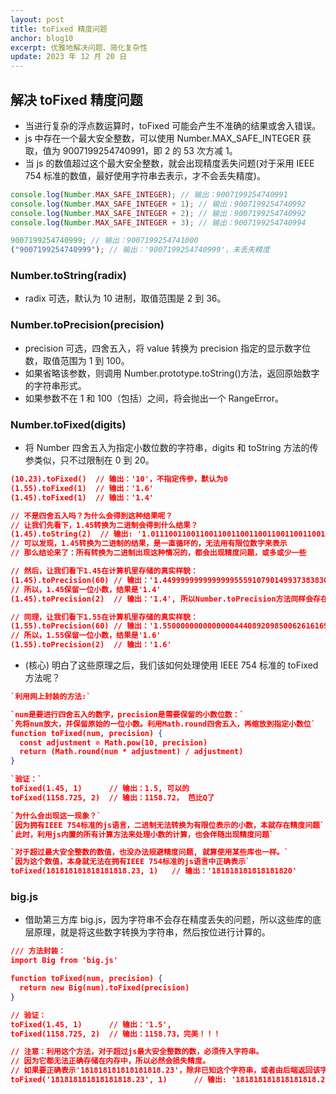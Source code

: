 ```yaml
---
layout: post
title: toFixed 精度问题
anchor: blog10
excerpt: 优雅地解决问题、简化复杂性
update: 2023 年 12 月 20 日
---
```


## 解决 toFixed 精度问题

- 当进行复杂的浮点数运算时，toFixed 可能会产生不准确的结果或舍入错误。
- js 中存在一个最大安全整数，可以使用 Number.MAX_SAFE_INTEGER 获取，值为 9007199254740991，即 2 的 53 次方减 1。
- 当 js 的数值超过这个最大安全整数，就会出现精度丢失问题(对于采用 IEEE 754 标准的数值，最好使用字符串去表示，才不会丢失精度)。

```javascript
console.log(Number.MAX_SAFE_INTEGER); // 输出：9007199254740991
console.log(Number.MAX_SAFE_INTEGER + 1); // 输出：9007199254740992
console.log(Number.MAX_SAFE_INTEGER + 2); // 输出：9007199254740992
console.log(Number.MAX_SAFE_INTEGER + 3); // 输出：9007199254740994

9007199254740999; // 输出：9007199254741000
("9007199254740999"); // 输出：'9007199254740999'，未丢失精度
```

### Number.toString(radix)

- radix 可选，默认为 10 进制，取值范围是 2 到 36。

### Number.toPrecision(precision)

- precision 可选，四舍五入，将 value 转换为 precision 指定的显示数字位数，取值范围为 1 到 100。
- 如果省略该参数，则调用 Number.prototype.toString()方法，返回原始数字的字符串形式。
- 如果参数不在 1 和 100（包括）之间，将会抛出一个 RangeError。

### Number.toFixed(digits)

- 将 Number 四舍五入为指定小数位数的字符串，digits 和 toString 方法的传参类似，只不过限制在 0 到 20。

```json
(10.23).toFixed()  // 输出：'10'，不指定传参，默认为0
(1.55).toFixed(1)  // 输出：'1.6'
(1.45).toFixed(1)  // 输出：'1.4'

// 不是四舍五入吗？为什么会得到这种结果呢？
// 让我们先看下，1.45转换为二进制会得到什么结果？
(1.45).toString(2)  // 输出: '1.0111001100110011001100110011001100110011001100110011'
// 可以发现，1.45转换为二进制的结果，是一直循环的，无法用有限位数字来表示
// 那么结论来了：所有转换为二进制出现这种情况的，都会出现精度问题，或多或少一些

// 然后，让我们看下1.45在计算机里存储的真实样貌：
(1.45).toPrecision(60) // 输出：'1.44999999999999995559107901499373838305473327636718750000000'
// 所以，1.45保留一位小数，结果是'1.4'
(1.45).toPrecision(2)  // 输出：'1.4', 所以Number.toPrecision方法同样会存在精度问题

// 同理，让我们看下1.55在计算机里存储的真实样貌：
(1.55).toPrecision(60) // 输出：'1.55000000000000004440892098500626161694526672363281250000000'
// 所以，1.55保留一位小数，结果是'1.6'
(1.55).toPrecision(2)  // 输出：'1.6'
```

- (核心) 明白了这些原理之后，我们该如何处理使用 IEEE 754 标准的 toFixed 方法呢？

```json
`利用网上封装的方法:`

`num是要进行四舍五入的数字，precision是需要保留的小数位数：`
`先将num放大，并保留原始的一位小数。利用Math.round四舍五入，再缩放到指定小数位`
function toFixed(num, precision) {
  const adjustment = Math.pow(10, precision)
  return (Math.round(num * adjustment) / adjustment)
}

`验证：`
toFixed(1.45, 1)      // 输出：1.5, 可以的
toFixed(1158.725, 2)  // 输出：1158.72， 芭比Q了

`为什么会出现这一现象？`
`因为拥有IEEE 754标准的js语言，二进制无法转换为有限位表示的小数，本就存在精度问题`
`此时，利用js内置的所有计算方法来处理小数的计算，也会伴随出现精度问题`

`对于超过最大安全整数的数值，也没办法规避精度问题, 就算使用某些库也一样。`
`因为这个数值，本身就无法在拥有IEEE 754标准的js语言中正确表示`
toFixed(181818181818181818.23, 1)   // 输出：'181818181818181820'
```

### big.js

- 借助第三方库 big.js，因为字符串不会存在精度丢失的问题，所以这些库的底层原理，就是将这些数字转换为字符串，然后按位进行计算的。

```json
/// 方法封装：
import Big from 'big.js'

function toFixed(num, precision) {
  return new Big(num).toFixed(precision)
}

// 验证：
toFixed(1.45, 1)      // 输出：'1.5',
toFixed(1158.725, 2)  // 输出：1158.73，完美！！！

// 注意：利用这个方法，对于超过js最大安全整数的数，必须传入字符串。
// 因为它都无法正确存储在内存中，所以必然会损失精度。
// 如果要正确表示'181818181818181818.23'，除非已知这个字符串，或者由后端返回该字符串才行。
toFixed('181818181818181818.23', 1)      // 输出: '181818181818181818.2'
```
